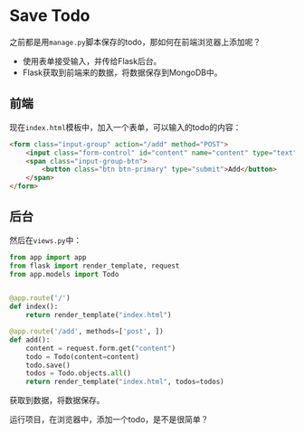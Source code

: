 <!-- 项目的说明 -->

# Save Todo

之前都是用`manage.py`脚本保存的todo，那如何在前端浏览器上添加呢？

- 使用表单接受输入，并传给Flask后台。
- Flask获取到前端来的数据，将数据保存到MongoDB中。

## 前端

现在`index.html`模板中，加入一个表单，可以输入的todo的内容：

```html
<form class="input-group" action="/add" method="POST">
    <input class="form-control" id="content" name="content" type="text" value="">
    <span class="input-group-btn">
        <button class="btn btn-primary" type="submit">Add</button>
    </span>
</form>
```

## 后台

然后在`views.py`中：

```python
from app import app
from flask import render_template, request
from app.models import Todo


@app.route('/')
def index():
    return render_template("index.html")

@app.route('/add', methods=['post', ])
def add():
    content = request.form.get("content")
    todo = Todo(content=content)
    todo.save()
    todos = Todo.objects.all()
    return render_template("index.html", todos=todos)
```

获取到数据，将数据保存。

运行项目，在浏览器中，添加一个todo，是不是很简单？
